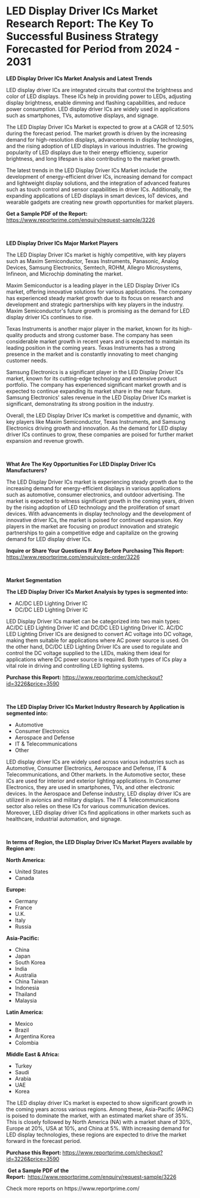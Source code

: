 <p><h1>LED Display Driver ICs Market Research Report: The Key To Successful Business Strategy Forecasted for Period from 2024 - 2031</h1></p><p><strong>LED Display Driver ICs Market Analysis and Latest Trends</strong></p>
<p><p>LED display driver ICs are integrated circuits that control the brightness and color of LED displays. These ICs help in providing power to LEDs, adjusting display brightness, enable dimming and flashing capabilities, and reduce power consumption. LED display driver ICs are widely used in applications such as smartphones, TVs, automotive displays, and signage.</p><p>The LED Display Driver ICs Market is expected to grow at a CAGR of 12.50% during the forecast period. The market growth is driven by the increasing demand for high-resolution displays, advancements in display technologies, and the rising adoption of LED displays in various industries. The growing popularity of LED displays due to their energy efficiency, superior brightness, and long lifespan is also contributing to the market growth.</p><p>The latest trends in the LED Display Driver ICs Market include the development of energy-efficient driver ICs, increasing demand for compact and lightweight display solutions, and the integration of advanced features such as touch control and sensor capabilities in driver ICs. Additionally, the expanding applications of LED displays in smart devices, IoT devices, and wearable gadgets are creating new growth opportunities for market players.</p></p>
<p><strong>Get a Sample PDF of the Report:&nbsp;</strong> <a href="https://www.reportprime.com/enquiry/request-sample/3226">https://www.reportprime.com/enquiry/request-sample/3226</a></p>
<p>&nbsp;</p>
<p><strong>LED Display Driver ICs Major Market Players</strong></p>
<p><p>The LED Display Driver ICs market is highly competitive, with key players such as Maxim Semiconductor, Texas Instruments, Panasonic, Analog Devices, Samsung Electronics, Semtech, ROHM, Allegro Microsystems, Infineon, and Microchip dominating the market.</p><p>Maxim Semiconductor is a leading player in the LED Display Driver ICs market, offering innovative solutions for various applications. The company has experienced steady market growth due to its focus on research and development and strategic partnerships with key players in the industry. Maxim Semiconductor's future growth is promising as the demand for LED display driver ICs continues to rise.</p><p>Texas Instruments is another major player in the market, known for its high-quality products and strong customer base. The company has seen considerable market growth in recent years and is expected to maintain its leading position in the coming years. Texas Instruments has a strong presence in the market and is constantly innovating to meet changing customer needs.</p><p>Samsung Electronics is a significant player in the LED Display Driver ICs market, known for its cutting-edge technology and extensive product portfolio. The company has experienced significant market growth and is expected to continue expanding its market share in the near future. Samsung Electronics' sales revenue in the LED Display Driver ICs market is significant, demonstrating its strong position in the industry.</p><p>Overall, the LED Display Driver ICs market is competitive and dynamic, with key players like Maxim Semiconductor, Texas Instruments, and Samsung Electronics driving growth and innovation. As the demand for LED display driver ICs continues to grow, these companies are poised for further market expansion and revenue growth.</p></p>
<p>&nbsp;</p>
<p><strong>What Are The Key Opportunities For LED Display Driver ICs Manufacturers?</strong></p>
<p><p>The LED Display Driver ICs market is experiencing steady growth due to the increasing demand for energy-efficient displays in various applications such as automotive, consumer electronics, and outdoor advertising. The market is expected to witness significant growth in the coming years, driven by the rising adoption of LED technology and the proliferation of smart devices. With advancements in display technology and the development of innovative driver ICs, the market is poised for continued expansion. Key players in the market are focusing on product innovation and strategic partnerships to gain a competitive edge and capitalize on the growing demand for LED display driver ICs.</p></p>
<p><strong>Inquire or Share Your Questions If Any Before Purchasing This Report:</strong> <a href="https://www.reportprime.com/enquiry/pre-order/3226">https://www.reportprime.com/enquiry/pre-order/3226</a></p>
<p>&nbsp;</p>
<p><strong>Market Segmentation</strong></p>
<p><strong>The LED Display Driver ICs Market Analysis by types is segmented into:</strong></p>
<p><ul><li>AC/DC LED Lighting Driver IC</li><li>DC/DC LED Lighting Driver IC</li></ul></p>
<p><p>LED Display Driver ICs market can be categorized into two main types: AC/DC LED Lighting Driver IC and DC/DC LED Lighting Driver IC. AC/DC LED Lighting Driver ICs are designed to convert AC voltage into DC voltage, making them suitable for applications where AC power source is used. On the other hand, DC/DC LED Lighting Driver ICs are used to regulate and control the DC voltage supplied to the LEDs, making them ideal for applications where DC power source is required. Both types of ICs play a vital role in driving and controlling LED lighting systems.</p></p>
<p><strong>Purchase this Report:&nbsp;</strong><a href="https://www.reportprime.com/checkout?id=3226&price=3590">https://www.reportprime.com/checkout?id=3226&price=3590</a></p>
<p>&nbsp;</p>
<p><strong>The LED Display Driver ICs Market Industry Research by Application is segmented into:</strong></p>
<p><ul><li>Automotive</li><li>Consumer Electronics</li><li>Aerospace and Defense</li><li>IT & Telecommunications</li><li>Other</li></ul></p>
<p><p>LED display driver ICs are widely used across various industries such as Automotive, Consumer Electronics, Aerospace and Defense, IT & Telecommunications, and Other markets. In the Automotive sector, these ICs are used for interior and exterior lighting applications. In Consumer Electronics, they are used in smartphones, TVs, and other electronic devices. In the Aerospace and Defense industry, LED display driver ICs are utilized in avionics and military displays. The IT & Telecommunications sector also relies on these ICs for various communication devices. Moreover, LED display driver ICs find applications in other markets such as healthcare, industrial automation, and signage.</p></p>
<p>&nbsp;</p>
<p><strong>In terms of Region, the LED Display Driver ICs Market Players available by Region are:</strong></p>
<p>
    <p> <strong> North America: </strong>
        <ul>
            <li>United States</li>
            <li>Canada</li>
        </ul>
        </p> 
    <p> <strong> Europe: </strong>
        <ul>
            <li>Germany</li>
            <li>France</li>
            <li>U.K.</li>
            <li>Italy</li>
            <li>Russia</li>
        </ul>
        </p> 
    <p> <strong> Asia-Pacific: </strong>
        <ul>
            <li>China</li>
            <li>Japan</li>
            <li>South Korea</li>
            <li>India</li>
            <li>Australia</li>
            <li>China Taiwan</li>
            <li>Indonesia</li>
            <li>Thailand</li>
            <li>Malaysia</li>
        </ul>
        </p> 
    <p> <strong> Latin America: </strong>
        <ul>
            <li>Mexico</li>
            <li>Brazil</li>
            <li>Argentina Korea</li>
            <li>Colombia</li>
        </ul>
        </p> 
    <p> <strong> Middle East & Africa: </strong>
        <ul>
            <li>Turkey</li>
            <li>Saudi</li>
            <li>Arabia</li>
            <li>UAE</li>
            <li>Korea</li>
        </ul>
    </p>
    </p>
<p><p>The LED display driver ICs market is expected to show significant growth in the coming years across various regions. Among these, Asia-Pacific (APAC) is poised to dominate the market, with an estimated market share of 35%. This is closely followed by North America (NA) with a market share of 30%, Europe at 20%, USA at 10%, and China at 5%. With increasing demand for LED display technologies, these regions are expected to drive the market forward in the forecast period.</p></p>
<p><strong>Purchase this Report: </strong><a href="https://www.reportprime.com/checkout?id=3226&price=3590">https://www.reportprime.com/checkout?id=3226&price=3590</a></p>
<p>&nbsp;<strong>Get a Sample PDF of the Report:&nbsp;&nbsp;</strong><a href="https://www.reportprime.com/enquiry/request-sample/3226">https://www.reportprime.com/enquiry/request-sample/3226</a></p>
<p><strong></strong></p>
<p>Check more reports on https://www.reportprime.com/</p>